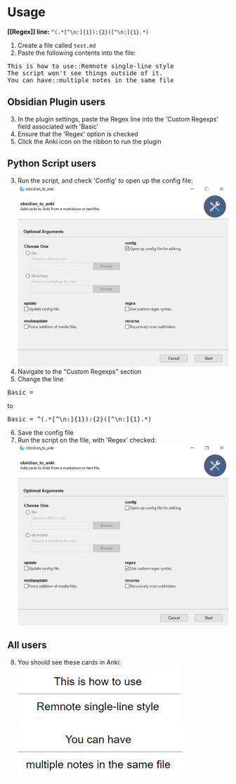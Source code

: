 # Usage
**[[Regex]] line:** `^(.*[^\n:]{1}):{2}([^\n:]{1}.*)`

1. Create a file called `test.md`
2. Paste the following contents into the file:

<pre>
This is how to use::Remnote single-line style
The script won't see things outside of it.
You can have::multiple notes in the same file
</pre>
## Obsidian Plugin users
3. In the plugin settings, paste the Regex line into the 'Custom Regexps' field associated with 'Basic'
4. Ensure that the 'Regex' option is checked
5. Click the Anki icon on the ribbon to run the plugin


## Python Script users
3. Run the script, and check 'Config' to open up the config file:  
![GUI](Images/GUI_config.png)
4. Navigate to the "Custom Regexps" section
5. Change the line
<pre>
Basic =  
</pre>
to  
<pre>
Basic = ^(.*[^\n:]{1}):{2}([^\n:]{1}.*)
</pre>
6. Save the config file
7. Run the script on the file, with 'Regex' checked:  
![GUI](Images/GUI_regex.png)

## All users
8. You should see these cards in Anki:  
![remnote_1](Images/Remnote_1.png)  
![remnote_2](Images/Remnote_2.png)